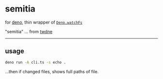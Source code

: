 # semitia

for [deno](https://deno.land), thin wrapper of [`Deno.watchFs`](https://doc.deno.land/deno/stable/~/Deno.watchFs)

"semitia" ... from [twdne](https://l.thisworddoesnotexist.com/3ZZ2)

---

## usage

```sh
deno run -A cli.ts -s echo .
```

...then if changed files, shows full paths of file.
